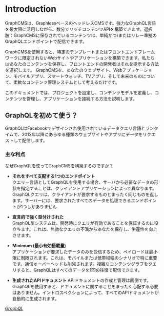 # Introduction
GraphCMSは、GraphlessベースのヘッドレスCMSです。強力なGraphQL言語を最大限に活用しながら、数分でリッチコンテンツAPIを構築できます。選択肢：GraphCMSに保存されているコンテンツは、単純かつ/またはリレー準拠のGraphQLエンドポイントで配信できます。

GraphCMSを使用すると、特定のテンプレートまたはフロントエンドフレームワークに限定されないWebサイトやアプリケーションを構築できます。私たちはあなたのコンテンツを保存し、フロントエンドの開発者はそれを提示する方法を選択します。 GraphCMSを、あなたのウェブサイト、Webアプリケーション、モバイルアプリ、スマートウォッチ、TVアプリ、そして未来のものについて、柔軟なコンテンツ管理システムとして考えるだけです。

このドキュメントでは、プロジェクトを設定し、コンテンツモデルを定義し、コンテンツを管理し、アプリケーションを接続する方法を説明します。

## GraphQLを初めて使う？
GraphQLはFacebookでデザインされ使用されているデータクエリ言語とランタイムで、2012年以降にあらゆる種類のウェブサイトやアプリにデータをリクエストして配信します。

### 主な利点
なぜGraphQLを使ってGraphCMSを構築するのですか？

- **それをすべて支配する1つのエンドポイント**  
クエリー言語としてGraphQLを使用する場合、サーバから必要なデータの形状を指定することは、クライアントアプリケーションによって異なります。 GraphQLクエリは、クライアントが要求するものとまったく同じものを返します。サーバーには、要求されたすべてのデータを処理できるエンドポイントが1つしかありません 

- **宣言的で強く型付けされた**  
GraphQL型システムは、開発時にクエリが有効であることを保証するのに役立ちます。これは、無効なクエリの不満からあなたを保存し、生産性を向上させます。

- **Minimum  (最小有効搭載量)**  
アプリケーションが要求したデータのみを受信するため、ペイロードは最小限に制限されます。これは、モバイルまたは低帯域幅のシナリオで特に重要です。通信オーバーヘッドも削減されます。複雑なコンテンツグラフをクエリすると、GraphQLはすべてのデータを1回の往復で配信できます。

- **生成されたAPIドキュメント**
APIドキュメントの作成と管理は面倒です。 GraphQLを使用すると、ドキュメントに関することをまったく心配する必要はありません。イントロスペクションによって、すべてのAPIドキュメントが自動的に生成されます。

*[GraphQL](https://graphql.org/)*


